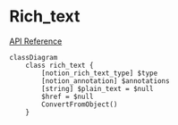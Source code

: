 # Rich_text

[API Reference](https://developers.notion.com/reference/rich-text)

```mermaid
classDiagram
    class rich_text {
        [notion_rich_text_type] $type
        [notion_annotation] $annotations
        [string] $plain_text = $null
        $href = $null
        ConvertFromObject()
    }   
```
